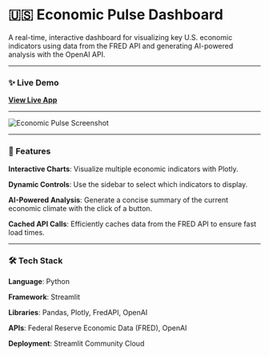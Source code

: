 # 🇺🇸 Economic Pulse Dashboard

A real-time, interactive dashboard for visualizing key U.S. economic indicators using data from the FRED API and generating AI-powered analysis with the OpenAI API.

---

### **✨ Live Demo**

**[View Live App](https://economic-pulse.streamlit.app/)**

---

![Economic Pulse Screenshot](https://github.com/user-attachments/assets/6706740d-22d3-4d41-bd2e-11380f6e9f4e)

---

### **🚀 Features**

**Interactive Charts**: Visualize multiple economic indicators with Plotly.

**Dynamic Controls**: Use the sidebar to select which indicators to display.

**AI-Powered Analysis**: Generate a concise summary of the current economic climate with the click of a button.

**Cached API Calls**: Efficiently caches data from the FRED API to ensure fast load times.

---

### **🛠️ Tech Stack**

**Language**: Python

**Framework**: Streamlit

**Libraries**: Pandas, Plotly, FredAPI, OpenAI

**APIs**: Federal Reserve Economic Data (FRED), OpenAI

**Deployment**: Streamlit Community Cloud
